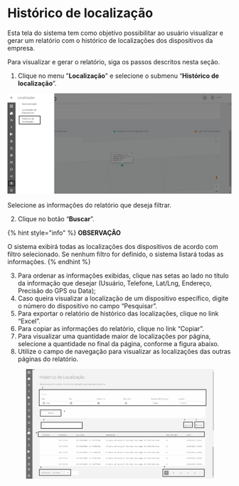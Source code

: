 # Histórico de localização

Esta tela do sistema tem como objetivo possibilitar ao usuário visualizar e gerar um relatório com o histórico de localizações dos dispositivos da empresa.

Para visualizar e gerar o relatório, siga os passos descritos nesta seção.

1. Clique no menu "**Localização**" e selecione o submenu “**Histórico de localização**”.

![](<../../.gitbook/assets/0 (6).png>)

Selecione as informações do relatório que deseja filtrar.

2. Clique no botão “**Buscar**”.

{% hint style="info" %}
**OBSERVAÇÃO**

O sistema exibirá todas as localizações dos dispositivos de acordo com filtro selecionado. Se nenhum filtro for definido, o sistema listará todas as informações.
{% endhint %}

3. Para ordenar as informações exibidas, clique nas setas ao lado no título da informação que desejar (Usuário, Telefone, Lat/Lng, Endereço, Precisão do GPS ou Data);
4. Caso queira visualizar a localização de um dispositivo específico, digite o número do dispositivo no campo “Pesquisar”.
5. Para exportar o relatório de histórico das localizações, clique no link “Excel”.
6. Para copiar as informações do relatório, clique no link “Copiar”.
7. Para visualizar uma quantidade maior de localizações por página, selecione a quantidade no final da página, conforme a figura abaixo.
8. Utilize o campo de navegação para visualizar as localizações das outras páginas do relatório.

<figure><img src="../../.gitbook/assets/image (35).png" alt=""><figcaption></figcaption></figure>
